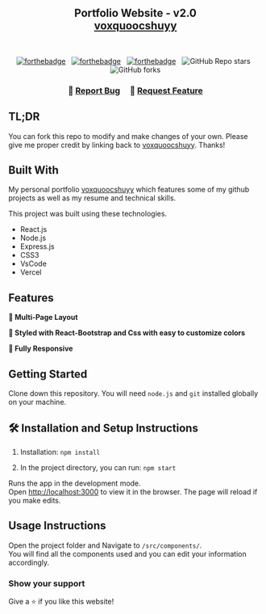 <h2 align="center">
  Portfolio Website - v2.0<br/>
  <a href="https://voxquoocshuyy-portfolio.vercel.app" target="_blank">voxquoocshuyy</a>
</h2>

<br/>

<center>

[![forthebadge](https://forthebadge.com/images/badges/built-with-love.svg)](https://forthebadge.com) &nbsp;
[![forthebadge](https://forthebadge.com/images/badges/made-with-javascript.svg)](https://forthebadge.com) &nbsp;
[![forthebadge](https://forthebadge.com/images/badges/open-source.svg)](https://forthebadge.com) &nbsp;
![GitHub Repo stars](https://img.shields.io/github/stars/soumyajit4419/Portfolio?color=red&logo=github&style=for-the-badge) &nbsp;
![GitHub forks](https://img.shields.io/github/forks/soumyajit4419/Portfolio?color=red&logo=github&style=for-the-badge)

</center>

<h3 align="center">
    🔹
    <a href="https://github.com/voxquoocshuyy/portfolio-new/issues">Report Bug</a> &nbsp; &nbsp;
    🔹
    <a href="https://github.com/voxquoocshuyy/portfolio-new/issues">Request Feature</a>
</h3>

## TL;DR

You can fork this repo to modify and make changes of your own. Please give me proper credit by linking back to [voxquoocshuyy](https://github.com/voxquoocshuyy/portfolio-new). Thanks!

## Built With

My personal portfolio <a href="https://voxquoocshuyy-portfolio.vercel.app/" target="_blank">voxquoocshuyy</a> which features some of my github projects as well as my resume and technical skills.<br/>

This project was built using these technologies.

- React.js
- Node.js
- Express.js
- CSS3
- VsCode
- Vercel

## Features

**📖 Multi-Page Layout**

**🎨 Styled with React-Bootstrap and Css with easy to customize colors**

**📱 Fully Responsive**

## Getting Started

Clone down this repository. You will need `node.js` and `git` installed globally on your machine.

## 🛠 Installation and Setup Instructions

1. Installation: `npm install`

2. In the project directory, you can run: `npm start`

Runs the app in the development mode.\
Open [http://localhost:3000](http://localhost:3000) to view it in the browser.
The page will reload if you make edits.

## Usage Instructions

Open the project folder and Navigate to `/src/components/`. <br/>
You will find all the components used and you can edit your information accordingly.

### Show your support

Give a ⭐ if you like this website!

